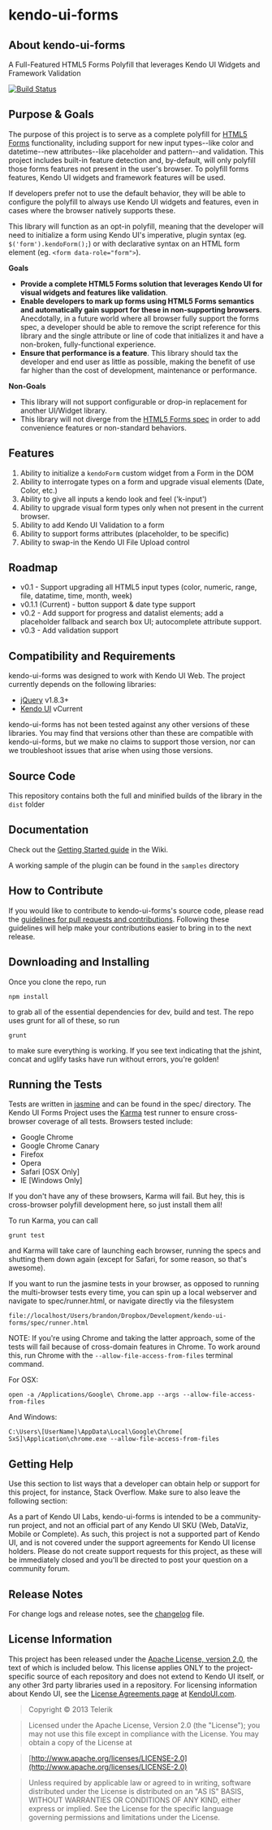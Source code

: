 # kendo-ui-forms

## About kendo-ui-forms

A Full-Featured HTML5 Forms Polyfill that leverages Kendo UI Widgets and Framework Validation

[![Build Status](https://travis-ci.org/kendo-labs/kendo-ui-forms.png)](https://travis-ci.org/kendo-labs/kendo-ui-forms)

## Purpose & Goals

The purpose of this project is to serve as a complete polyfill for [HTML5 Forms](http://www.w3.org/TR/2011/WD-html5-20110525/forms.html) functionality, including support for new input types--like color and datetime--new attributes--like placeholder and pattern--and validation. This project includes built-in feature detection and, by-default, will only polyfill those forms features not present in the user's browser. To polyfill forms features, Kendo UI widgets and framework features will be used.

If developers prefer not to use the default behavior, they will be able to configure the polyfill to always use Kendo UI widgets and features, even in cases where the browser natively supports these.

This library will function as an opt-in polyfill, meaning that the developer will need to initialize a form using Kendo UI's imperative, plugin syntax (eg. `$('form').kendoForm();`) or with declarative syntax on an HTML form element (eg. `<form data-role="form">`). 

**Goals**

- **Provide a complete HTML5 Forms solution that leverages Kendo UI for visual widgets and features like validation**.
- **Enable developers to mark up forms using HTML5 Forms semantics and automatically gain support for these in non-supporting browsers**. Anecdotally, in a future world where all browser fully support the forms spec, a developer should be able to remove the script reference for this library and the single attribute or line of code that initializes it and have a non-broken, fully-functional experience.
- **Ensure that performance is a feature**. This library should tax the developer and end user as little as possible, making the benefit of use far higher than the cost of development, maintenance or performance.

**Non-Goals**

- This library will not support configurable or drop-in replacement for another UI/Widget library.
- This library will not diverge from the [HTML5 Forms spec](http://www.w3.org/TR/2011/WD-html5-20110525/forms.html) in order to add convenience features or non-standard behaviors.

## Features

1. Ability to initialize a `kendoForm` custom widget from a Form in the DOM
2. Ability to interrogate types on a form and upgrade visual elements (Date, Color, etc.)
3. Ability to give all inputs a kendo look and feel ('k-input')
4. Ability to upgrade visual form types only when not present in the current browser.
5. Ability to add Kendo UI Validation to a form
6. Ability to support forms attributes (placeholder, to be specific)
7. Ability to swap-in the Kendo UI File Upload control

## Roadmap

- v0.1 - Support upgrading all HTML5 input types (color, numeric, range, file, datatime, time, month, week)
- v0.1.1 (Current) - button support & date type support
- v0.2 - Add support for progress and datalist elements; add a placeholder fallback and search box UI; autocomplete attribute support.
- v0.3 - Add validation support 

## Compatibility and Requirements

kendo-ui-forms was designed to work with Kendo UI Web. The project currently depends on the following libraries:

- [jQuery](http://www.jquery.com) v1.8.3+
- [Kendo UI](http://www.kendoui.com) vCurrent

kendo-ui-forms has not been tested against any other versions of these libraries. You may find that versions other than these are compatible with kendo-ui-forms, but we make no claims to support those version, nor can we troubleshoot issues that arise when using those versions.

## Source Code

This repository contains both the full and minified builds of the library in the `dist` folder

## Documentation

Check out the [Getting Started guide](https://github.com/kendo-labs/kendo-ui-forms/wiki/Getting-Started) in the Wiki.

A working sample of the plugin can be found in the `samples` directory

## How to Contribute

If you would like to contribute to kendo-ui-forms's source code, please read the [guidelines for pull requests and contributions](CONTRIBUTING.md). Following these guidelines will help make your contributions easier to bring in to the next release.

## Downloading and Installing

Once you clone the repo, run

	npm install

to grab all of the essential dependencies for dev, build and test. The repo uses grunt for all of these, so run

	grunt

to make sure everything is working. If you see text indicating that the jshint, concat and uglify tasks have run without errors, you're golden!

## Running the Tests

Tests are written in [jasmine](http://pivotal.github.io/jasmine/) and can be found in the spec/ directory. The Kendo UI Forms Project uses the [Karma](http://karma-runner.github.io/0.8/index.html) test runner to ensure cross-browser coverage of all tests. Browsers tested include:

- Google Chrome
- Google Chrome Canary
- Firefox
- Opera
- Safari [OSX Only]
- IE [Windows Only]

If you don't have any of these browsers, Karma will fail. But hey, this is cross-browser polyfill development here, so just install them all!

To run Karma, you can call

	grunt test

and Karma will take care of launching each browser, running the specs and shutting them down again (except for Safari, for some reason, so that's awesome).

If you want to run the jasmine tests in your browser, as opposed to running the multi-browser tests every time, you can spin up a local webserver and navigate to spec/runner.html, or navigate directly via the filesystem

	file://localhost/Users/brandon/Dropbox/Development/kendo-ui-forms/spec/runner.html

NOTE: If you're using Chrome and taking the latter approach, some of the tests will fail because of cross-domain features in Chrome. To work around this, run Chrome with the `--allow-file-access-from-files` terminal command. 

For OSX:

	open -a /Applications/Google\ Chrome.app --args --allow-file-access-from-files

And Windows:

	C:\Users\[UserName]\AppData\Local\Google\Chrome[ SxS]\Application\chrome.exe --allow-file-access-from-files

## Getting Help

Use this section to list ways that a developer can obtain help or support for this project, for instance, Stack Overflow. Make sure to also leave the following section:

As a part of Kendo UI Labs, kendo-ui-forms is intended to be a community-run project, and not an official part of any Kendo UI SKU (Web, DataViz, Mobile or Complete). As such, this project is not a supported part of Kendo UI, and is not covered under the support agreements for Kendo UI license holders. Please do not create support requests for this project, as these will be immediately closed and you'll be directed to post your question on a community forum.

## Release Notes

For change logs and release notes, see the [changelog](CHANGELOG.md) file.

## License Information

This project has been released under the [Apache License, version 2.0](http://www.apache.org/licenses/LICENSE-2.0.html), the text of which is included below. This license applies ONLY to the project-specific source of each repository and does not extend to Kendo UI itself, or any other 3rd party libraries used in a repository. For licensing information about Kendo UI, see the [License Agreements page](https://www.kendoui.com/purchase/license-agreement.aspx) at [KendoUI.com](http://www.kendoui.com).

> Copyright © 2013 Telerik

> Licensed under the Apache License, Version 2.0 (the "License");
   you may not use this file except in compliance with the License.
   You may obtain a copy of the License at

> [http://www.apache.org/licenses/LICENSE-2.0](http://www.apache.org/licenses/LICENSE-2.0)

>  Unless required by applicable law or agreed to in writing, software
   distributed under the License is distributed on an "AS IS" BASIS,
   WITHOUT WARRANTIES OR CONDITIONS OF ANY KIND, either express or implied.
   See the License for the specific language governing permissions and
   limitations under the License.
